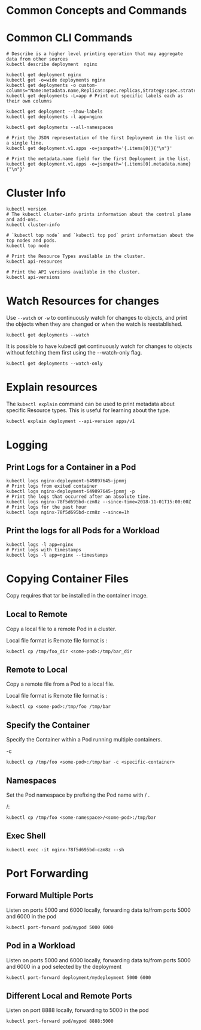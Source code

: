 # Common Concepts and Commands

# Common CLI Commands
```
# Describe is a higher level printing operation that may aggregate data from other sources
kubectl describe deployment  nginx

kubectl get deployment nginx
kubectl get -o=wide deployments nginx
kubectl get deployments -o custom-columns="Name:metadata.name,Replicas:spec.replicas,Strategy:spec.strategy.type"
kubectl get deployments -L=app # Print out specific labels each as their own columns

kubectl get deployment --show-labels
kubectl get deployments -l app=nginx

kubectl get deployments --all-namespaces

# Print the JSON representation of the first Deployment in the list on a single line.
kubectl get deployment.v1.apps -o=jsonpath='{.items[0]}{"\n"}'

# Print the metadata.name field for the first Deployment in the list.
kubectl get deployment.v1.apps -o=jsonpath='{.items[0].metadata.name}{"\n"}'
```

# Cluster Info
```
kubectl version
# The kubectl cluster-info prints information about the control plane and add-ons.
kubectl cluster-info

# `kubectl top node` and `kubectl top pod` print information about the top nodes and pods.
kubectl top node

# Print the Resource Types available in the cluster.
kubectl api-resources

# Print the API versions available in the cluster.
kubectl api-versions
```

# Watch Resources for changes

Use `--watch` or `-w` to continuously watch for changes to objects, and print the objects when they are changed or when the watch is reestablished.
```
kubectl get deployments --watch
```

It is possible to have kubectl get continuously watch for changes to objects without fetching them first using the --watch-only flag.
```
kubectl get deployments --watch-only
```

# Explain resources
The `kubectl explain` command can be used to print metadata about specific Resource types. This is useful for learning about the type.
```
kubectl explain deployment --api-version apps/v1
```
# Logging

## Print Logs for a Container in a Pod
```
kubectl logs nginx-deployment-649897645-jpnmj
# Print logs from exited container
kubectl logs nginx-deployment-649897645-jpnmj -p
# Print the logs that occurred after an absolute time.
kubectl logs nginx-78f5d695bd-czm8z --since-time=2018-11-01T15:00:00Z
# Print logs for the past hour
kubectl logs nginx-78f5d695bd-czm8z --since=1h
```
## Print the logs for all Pods for a Workload
```
kubectl logs -l app=nginx
# Print logs with timestamps
kubectl logs -l app=nginx --timestamps
```

# Copying Container Files
Copy requires that tar be installed in the container image.

## Local to Remote

Copy a local file to a remote Pod in a cluster.

Local file format is <path>
Remote file format is <pod-name>:<path>
```
kubectl cp /tmp/foo_dir <some-pod>:/tmp/bar_dir
```

## Remote to Local

Copy a remote file from a Pod to a local file.

Local file format is <path>
Remote file format is <pod-name>:<path>
```
kubectl cp <some-pod>:/tmp/foo /tmp/bar
```

## Specify the Container

Specify the Container within a Pod running multiple containers.

-c <container-name>
```
kubectl cp /tmp/foo <some-pod>:/tmp/bar -c <specific-container>
```

## Namespaces

Set the Pod namespace by prefixing the Pod name with <namespace>/ .

<pod-namespace>/<pod-name>:<path>
```
kubectl cp /tmp/foo <some-namespace>/<some-pod>:/tmp/bar
```

## Exec Shell
```
kubectl exec -it nginx-78f5d695bd-czm8z --sh
```

# Port Forwarding

## Forward Multiple Ports

Listen on ports 5000 and 6000 locally, forwarding data to/from ports 5000 and 6000 in the pod
```
kubectl port-forward pod/mypod 5000 6000
```

## Pod in a Workload

Listen on ports 5000 and 6000 locally, forwarding data to/from ports 5000 and 6000 in a pod selected by the deployment
```
kubectl port-forward deployment/mydeployment 5000 6000
```

## Different Local and Remote Ports

Listen on port 8888 locally, forwarding to 5000 in the pod
```
kubectl port-forward pod/mypod 8888:5000
```
